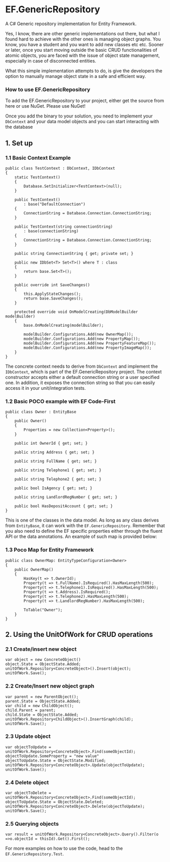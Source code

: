 EF.GenericRepository
====================

A C# Generic repository implementation for Entity Framework.

Yes, I know, there are other generic implementations out there, but what I found hard to achieve with the other ones is managing object graphs. You know, you have a student and you want to add new classes etc etc. Sooner or later, once you start moving outside the basic CRUD functionalities of atomic objects, you are faced with the issue of object state management, especially in case of disconnected entities.

What this simple implementation attempts to do, is give the developers the option to manually manage object state in a safe and efficient way.

### How to use EF.GenericRepository ###

To add the EF.GenericRepository to your project, either get the source from here or use NuGet. Please use NuGet!

Once you add the binary to your solution, you need to implement your ```DbContext``` and your data model objects and you can start interacting with the database
## 1. Set up ##
### 1.1 Basic Context Example ###
    public class TestContext : DbContext, IDbContext
    {
        static TestContext()
        {
            Database.SetInitializer<TestContext>(null);
        }

        public TestContext()
            : base("DefaultConnection")
        {
            ConnectionString = Database.Connection.ConnectionString;
        }

        public TestContext(string connectionString)
            : base(connectionString)
        {
            ConnectionString = Database.Connection.ConnectionString;
        }

        public string ConnectionString { get; private set; }

        public new IDbSet<T> Set<T>() where T : class
        {
            return base.Set<T>();
        }

        public override int SaveChanges()
        {
            this.ApplyStateChanges();
            return base.SaveChanges();
        }

        protected override void OnModelCreating(DbModelBuilder modelBuilder)
        {
            base.OnModelCreating(modelBuilder);

            modelBuilder.Configurations.Add(new OwnerMap());
            modelBuilder.Configurations.Add(new PropertyMap());
            modelBuilder.Configurations.Add(new PropertyFeatureMap());
            modelBuilder.Configurations.Add(new PropertyImageMap());
        }
    }

The concrete context needs to derive from ```DbContext``` and implement the ```IDbContext```, which is part of the EF.GenericRepository project. The context constructor accepts either a default connection string or a user specified one. In addition, it exposes the connection string so that you can easily access it in your unit/integration tests.

### 1.2 Basic POCO example with EF Code-First ###

    public class Owner : EntityBase
    {
        public Owner()
        {
            Properties = new Collection<Property>();
        }

        public int OwnerId { get; set; }

        public string Address { get; set; }

        public string FullName { get; set; }

        public string Telephone1 { get; set; }

        public string Telephone2 { get; set; }

        public bool IsAgency { get; set; }

        public string LandlordRegNumber { get; set; }

        public bool HasDepositAccount { get; set; }
    }

This is one of the classes in the data model. As long as any class derives from ```EntityBase```, it can work with the ```EF.GenericRepository```. Remember that you also need to define the EF specific properties either through the fluent API or the data annotations. An example of such map is provided below:

### 1.3 Poco Map for Entity Framework ###

    public class OwnerMap: EntityTypeConfiguration<Owner>
    {
        public OwnerMap()
        {
            HasKey(t => t.OwnerId);
            Property(t => t.FullName).IsRequired().HasMaxLength(500);
            Property(t => t.Telephone1).IsRequired().HasMaxLength(500);
            Property(t => t.Address).IsRequired();
            Property(t => t.Telephone2).HasMaxLength(500);
            Property(t => t.LandlordRegNumber).HasMaxLength(500);

            ToTable("Owner");
        }
    }

## 2. Using the UnitOfWork for CRUD operations ##
### 2.1 Create/insert new object ###
    var object = new ConcreteObject()
    object.State = ObjectState.Added;
    unitOfWork.Repository<ConcreteObject>().Insert(object);
    unitOfWork.Save();

### 2.2 Create/Insert new object graph
    var parent = new ParentObject();
    parent.State = ObjectState.Added;
    var child = new ChildObject();
    child.Parent = parent;
    child.State = ObjectState.Added;
    unitOfWork.Repository<ChildObject>().InsertGraph(child);
    unitOfWork.Save();
    
### 2.3 Update object ###
    var objectToUpdate = unitOfWork.Repository<ConcreteObject>.Find(someObjectId);
    objectToUpdate.SomeProperty = "new value"
    objectToUpdate.State = ObjectState.Modified;
    unitOfWork.Repository<ConcreteObject>.Update(objectToUpdate);
    unitOfWork.Save();
    
### 2.4 Delete object ###
    var objectToDelete = unitOfWork.Repository<ConcreteObject>.Find(someObjectId);
    objectToUpdate.State = ObjectState.Deleted;
    unitOfWork.Repository<ConcreteObject>.Delete(objectToUpdate);
    unitOfWork.Save();
    
### 2.5 Querying objects ###
    var result = unitOfWork.Repository<ConcreteObject>.Query().Filter(o =>o.objectId = thisId).Get().First();
    
    

For more examples on how to use the code, head to the ```EF.GenericRepository.Test```.










